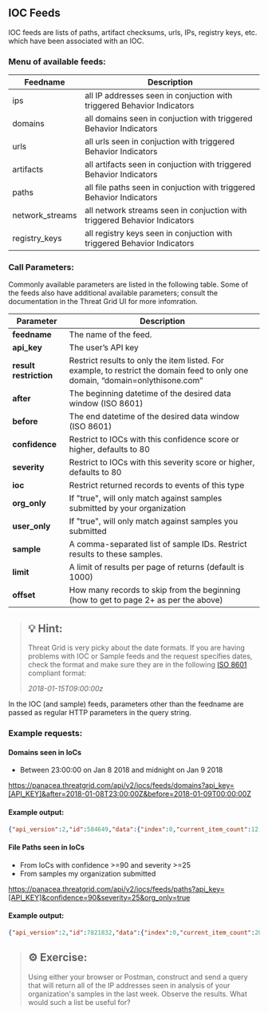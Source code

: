 ## IOC Feeds

IOC feeds are lists of paths, artifact checksums, urls, IPs, registry keys, etc. which have been associated with an IOC.

### Menu of available feeds:

|Feedname|Description|
|--------|-----------|
|ips|all IP addresses seen in conjuction with triggered Behavior Indicators|
|domains|all domains seen in conjuction with triggered Behavior Indicators|
|urls|all urls seen in conjuction with triggered Behavior Indicators|
|artifacts|all artifacts seen in conjuction with triggered Behavior Indicators|
|paths|all file paths seen in conjuction with triggered Behavior Indicators|
|network_streams|all network streams seen in conjuction with triggered Behavior Indicators|
|registry_keys|all registry keys seen in conjuction with triggered Behavior Indicators|

### Call Parameters:
Commonly available parameters are listed in the following table. Some of the feeds also have additional available parameters; consult the documentation in the Threat Grid UI for more infomration. 

| **Parameter**          | **Description**                                                                          |             
|------------------------|-----------------------------------------------------------------------------------------|
| **feedname**           | The name of the feed.                                                                   |
| **api\_key**           | The user’s API key                                                                      |
| **result restriction** | Restrict results to only the item listed. For example, to restrict the domain feed to only one domain, “domain=onlythisone.com” |
| **after**              | The beginning datetime of the desired data window (ISO 8601)                            |
| **before**             | The end datetime of the desired data window    (ISO 8601)                               |
| **confidence**         | Restrict to IOCs with this confidence score or higher, defaults to 80                   |
| **severity**           | Restrict to IOCs with this severity score or higher, defaults to 80                     |
| **ioc**                | Restrict returned records to events of this type                                        |
| **org\_only**          | If "true", will only match against samples submitted by your organization               |
| **user\_only**         | If "true", will only match against samples you submitted                                |
| **sample**             | A comma-separated list of sample IDs. Restrict results to these samples.                |
| **limit**              | A limit of results per page of returns (default is 1000)                                |
| **offset**             | How many records to skip from the beginning (how to get to page 2+ as per the above)    |

>## &#128161; Hint:
>
> Threat Grid is very picky about the date formats. If you are having problems with IOC or Sample feeds and the request specifies dates, check the format and make sure they are in the following [ISO 8601](https://en.wikipedia.org/wiki/ISO_8601) compliant format: 
>
>*2018-01-15T09:00:00z*

In the IOC (and sample) feeds, parameters other than the feedname are passed as
regular HTTP parameters in the query string.

### Example requests:
#### Domains seen in IoCs

-   Between 23:00:00 on Jan 8 2018 and midnight on Jan 9 2018

https://panacea.threatgrid.com/api/v2/iocs/feeds/domains?api_key=[API_KEY]&after=2018-01-08T23:00:00Z&before=2018-01-09T00:00:00Z

#### Example output:

```json
{"api_version":2,"id":584649,"data":{"index":0,"current_item_count":12,"items_per_page":1000,"items":[{"domain":"h120831.s07.test-hf.su","timestamp":"2018-01-08T23:11:44Z","ioc":"network-snort-malware","confidence":95,"severity":95,"sample_id":"3afbe9eb2e5641d1ab3dd79c623458e9","sample_sha256":"280763aaf275cdb1499e2d3f2dd4b9eafbbd85a4ee77da41e60723b0e5f1974f"},{"domain":"h120831.s07.test-hf.su","timestamp":"2018-01-08T23:07:43Z","ioc":"network-snort-malware","confidence":95,"severity":95,"sample_id":"b1058c961d2124f9e02ae664ff5ffcd8","sample_sha256":"280763aaf275cdb1499e2d3f2dd4b9eafbbd85a4ee77da41e60723b0e5f1974f"},{"domain":"greatlymissed.co.za","timestamp":"2018-01-08T23:03:27Z","ioc":"document-network-traffic","confidence":90,"severity":100,"sample_id":"267d6f282408cf955a47f47612c6ef36","sample_sha256":"13d381b160d46739c4d9cddff9221f8f55fe9f1b51cfca911295e2ee6b61c792"},{…}]}}
```

#### File Paths seen in IoCs
 
-   From IoCs with confidence >=90 and severity >=25
-   From samples my organization submitted
 
https://panacea.threatgrid.com/api/v2/iocs/feeds/paths?api_key=[API_KEY]&confidence=90&severity=25&org_only=true

#### Example output:

```JSON
{"api_version":2,"id":7821832,"data":{"index":0,"current_item_count":20,"items_per_page":1000,"items":[{"path":"index.min.js","timestamp":"2018-01-08T23:59:43Z","ioc":"js-uses-encrypt-decrypt","confidence":90,"severity":75,"sample_id":"e7aa1763546059314f76ff09c0a1ea38","sample_sha256":"7bb4ec1304af493f885af90ef0ad49a06033bfa3b433c3a06657aa961e802a12"},{…}]}}
```

>##  	&#9881; Exercise:
> 
> Using either your browser or Postman, construct and send a query that will return all of the IP addresses seen in analysis of your organization's samples in the last week. Observe the results.
> What would such a list be useful for?
